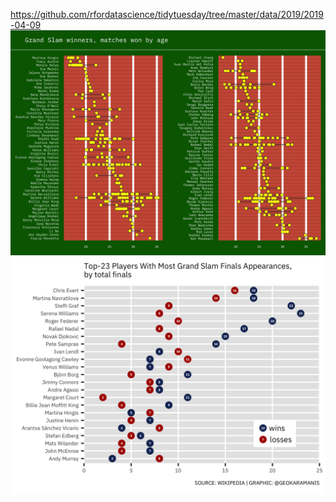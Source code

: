 https://github.com/rfordatascience/tidytuesday/tree/master/data/2019/2019-04-09
![](tennis.png)
![](tennis2.png)
